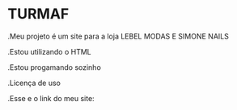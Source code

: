 # TURMAF
.Meu projeto é um site para a loja LEBEL MODAS E SIMONE NAILS

.Estou utilizando o HTML

.Estou progamando sozinho

.Licença de uso

.Esse e o link do meu site: 



